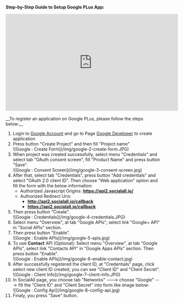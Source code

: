 __Step-by-Step Guide to Setup Google PLus App:__

<iframe width="560" height="315" src="https://www.youtube.com/embed/-1DBoagbWlE" frameborder="0" allowfullscreen></iframe>
<br /><br />
__To register an application on Google PLus, please follow the steps below:__

1. Login to [Google Account](https://accounts.google.com/) and go to Page [Google Developer](https://console.developers.google.com/) to create application
2. Press button "Create Project" and then fill "Project name"
    <div class="soclall-br"></div>
    ![Google : Create Form](/img/google-2-create-form.JPG)
    <div class="soclall-br"></div>
3. When project was created successfully, select menu "Credentials" and select tab "OAuth consent screen", fill "Product Name" and press button "Save".
    <div class="soclall-br"></div>
    ![Google : Consent Screen](/img/google-3-consent-screen.jpg)
    <div class="soclall-br"></div>
4. After that, select tab "Credentials", press button "Add credentials" and select "OAuth 2.0 client ID". Then choose "Web application" option and fill the form with the below information:
    * Authorized Javascript Origins: __https://api2.socialall.io/__
    * Authorized Redirect Uris: 
        - __http://api2.socialall.io/callback__
        - __https://api2.socialall.io/callback__
5. Then press button "Create".
    <div class="soclall-br"></div>
    ![Google : Credentials](/img/google-4-credentials.JPG)
    <div class="soclall-br"></div>
6. Select menu "Overview", at tab "Google APIs", select link "Google+ API" in "Social APIs" section.
7. Then press button "Enable".
    <div class="soclall-br"></div>
    ![Google : Enable APIs](/img/google-5-apis.jpg)
    <div class="soclall-br"></div>
8. To use __Contact__ API (Optional): Select menu "Overview", at tab "Google APIs", select link "Contacts API" in "Google Apps APIs" section. Then press button "Enable".
    <div class="soclall-br"></div>
    ![Google : Enable APIs](/img/google-6-enable-contact.jpg)
    <div class="soclall-br"></div>
9. After successfully registered the client ID, at "Credentials" page, click select new client ID created, you can see "Client ID" and "Client Secret".
    <div class="soclall-br"></div>
    ![Google : Client Info](/img/google-7-client-info.JPG)
    <div class="soclall-br"></div>
10. In SocialAll page, you choose tab "Networks" ---> choose "Google" ---> fill the "Client ID" and "Client Secret" into form like image below:
    <div class="soclall-br"></div>
    ![Google : Config Api](/img/google-8-config-api.jpg)
    <div class="soclall-br"></div>
11. Finaly, you press "Save" button.